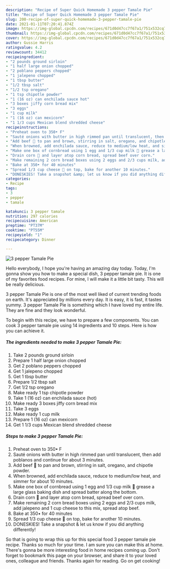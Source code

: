 ```yaml
---
description: "Recipe of Super Quick Homemade 3 pepper Tamale Pie"
title: "Recipe of Super Quick Homemade 3 pepper Tamale Pie"
slug: 200-recipe-of-super-quick-homemade-3-pepper-tamale-pie
date: 2021-01-11T07:20:41.874Z
image: https://img-global.cpcdn.com/recipes/671d0d47cc7f67a1/751x532cq70/3-pepper-tamale-pie-recipe-main-photo.jpg
thumbnail: https://img-global.cpcdn.com/recipes/671d0d47cc7f67a1/751x532cq70/3-pepper-tamale-pie-recipe-main-photo.jpg
cover: https://img-global.cpcdn.com/recipes/671d0d47cc7f67a1/751x532cq70/3-pepper-tamale-pie-recipe-main-photo.jpg
author: Gussie Harris
ratingvalue: 4.2
reviewcount: 34412
recipeingredient:
- "2 pounds ground sirloin"
- "1 half large onion chopped"
- "2 poblano peppers chopped"
- "1 jalepeno chopped"
- "1 tbsp butter"
- "1/2 tbsp salt"
- "1/2 tsp oregano"
- "1 tsp chipotle powder"
- "1 (16 oz) can enchilada sauce hot"
- "3 boxes jiffy corn bread mix"
- "3 eggs"
- "1 cup milk"
- "1 (16 oz) can mexicorn"
- "1 1/3 cups Mexican blend shredded cheese"
recipeinstructions:
- "Preheat oven to 350• F"
- "Sauté onions with butter in high rimmed pan until translucent, then add poblanos and continue for about 3 minutes."
- "Add beef 🥩 to pan and brown, stirring in salt, oregano, and chipotle powder."
- "When browned, add enchilada sauce, reduce to medium/low heat, and simmer for about 10 minutes."
- "Make one box of cornbread using 1 egg and 1/3 cup milk 🥛 grease a large glass baking dish and spread batter along the bottom."
- "Drain corn 🌽 and layer atop corn bread, spread beef over corn."
- "Make remaining 2 corn bread boxes using 2 eggs and 2/3 cups milk, add jalepeno and 1 cup cheese to this mix, spread atop beef."
- "Bake at 350• for 40 minutes"
- "Spread 1/3 cup cheese 🧀 on top, bake for another 10 minutes."
- "DONESKIES! Take a snapshot &amp; let us know if you did anything differently!"
categories:
- Recipe
tags:
- 3
- pepper
- tamale

katakunci: 3 pepper tamale 
nutrition: 297 calories
recipecuisine: American
preptime: "PT37M"
cooktime: "PT55M"
recipeyield: "1"
recipecategory: Dinner

---
```



![3 pepper Tamale Pie](https://img-global.cpcdn.com/recipes/671d0d47cc7f67a1/751x532cq70/3-pepper-tamale-pie-recipe-main-photo.jpg)

Hello everybody, I hope you're having an amazing day today. Today, I'm gonna show you how to make a special dish, 3 pepper tamale pie. It is one of my favorites food recipes. For mine, I will make it a little bit tasty. This will be really delicious.

3 pepper Tamale Pie is one of the most well liked of current trending foods on earth. It's appreciated by millions every day. It is easy, it is fast, it tastes yummy. 3 pepper Tamale Pie is something which I have loved my entire life. They are fine and they look wonderful.




To begin with this recipe, we have to prepare a few components. You can cook 3 pepper tamale pie using 14 ingredients and 10 steps. Here is how you can achieve it.

<!--inarticleads1-->

##### The ingredients needed to make 3 pepper Tamale Pie:

1. Take 2 pounds ground sirloin
1. Prepare 1 half large onion chopped
1. Get 2 poblano peppers chopped
1. Get 1 jalepeno chopped
1. Get 1 tbsp butter
1. Prepare 1/2 tbsp salt
1. Get 1/2 tsp oregano
1. Make ready 1 tsp chipotle powder
1. Take 1 (16 oz) can enchilada sauce (hot)
1. Make ready 3 boxes jiffy corn bread mix
1. Take 3 eggs
1. Make ready 1 cup milk
1. Prepare 1 (16 oz) can mexicorn
1. Get 1 1/3 cups Mexican blend shredded cheese




<!--inarticleads2-->

##### Steps to make 3 pepper Tamale Pie:

1. Preheat oven to 350• F
1. Sauté onions with butter in high rimmed pan until translucent, then add poblanos and continue for about 3 minutes.
1. Add beef 🥩 to pan and brown, stirring in salt, oregano, and chipotle powder.
1. When browned, add enchilada sauce, reduce to medium/low heat, and simmer for about 10 minutes.
1. Make one box of cornbread using 1 egg and 1/3 cup milk 🥛 grease a large glass baking dish and spread batter along the bottom.
1. Drain corn 🌽 and layer atop corn bread, spread beef over corn.
1. Make remaining 2 corn bread boxes using 2 eggs and 2/3 cups milk, add jalepeno and 1 cup cheese to this mix, spread atop beef.
1. Bake at 350• for 40 minutes
1. Spread 1/3 cup cheese 🧀 on top, bake for another 10 minutes.
1. DONESKIES! Take a snapshot &amp; let us know if you did anything differently!




So that is going to wrap this up for this special food 3 pepper tamale pie recipe. Thanks so much for your time. I am sure you can make this at home. There's gonna be more interesting food in home recipes coming up. Don't forget to bookmark this page on your browser, and share it to your loved ones, colleague and friends. Thanks again for reading. Go on get cooking!

